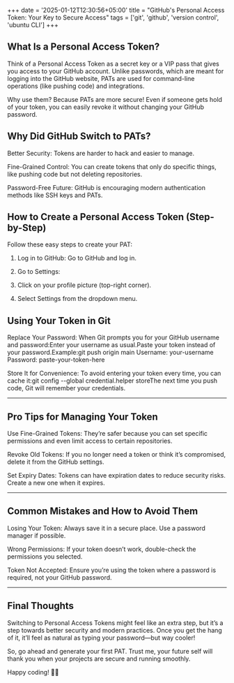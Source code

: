 +++
date = '2025-01-12T12:30:56+05:00'
title = "GitHub's Personal Access Token: Your Key to Secure Access"
tags = ['git', 'github', 'version control', 'ubuntu CLI']
+++

## What Is a Personal Access Token?

Think of a Personal Access Token as a secret key or a VIP pass that gives you access to your GitHub account. Unlike passwords, which are meant for logging into the GitHub website, PATs are used for command-line operations (like pushing code) and integrations.

Why use them? Because PATs are more secure! Even if someone gets hold of your token, you can easily revoke it without changing your GitHub password.

## Why Did GitHub Switch to PATs?

Better Security: Tokens are harder to hack and easier to manage.

Fine-Grained Control: You can create tokens that only do specific things, like pushing code but not deleting repositories.

Password-Free Future: GitHub is encouraging modern authentication methods like SSH keys and PATs.

## How to Create a Personal Access Token (Step-by-Step)

Follow these easy steps to create your PAT:

1. Log in to GitHub: Go to GitHub and log in.

2. Go to Settings:

3. Click on your profile picture (top-right corner).

4. Select Settings from the dropdown menu.









































## Using Your Token in Git

Replace Your Password: When Git prompts you for your GitHub username and password:Enter your username as usual.Paste your token instead of your password.Example:git push origin main Username: your-username Password: paste-your-token-here

Store It for Convenience: To avoid entering your token every time, you can cache it:git config --global credential.helper storeThe next time you push code, Git will remember your credentials.

---

## Pro Tips for Managing Your Token

Use Fine-Grained Tokens: They’re safer because you can set specific permissions and even limit access to certain repositories.

Revoke Old Tokens: If you no longer need a token or think it’s compromised, delete it from the GitHub settings.

Set Expiry Dates: Tokens can have expiration dates to reduce security risks. Create a new one when it expires.

---

## Common Mistakes and How to Avoid Them

Losing Your Token: Always save it in a secure place. Use a password manager if possible.

Wrong Permissions: If your token doesn’t work, double-check the permissions you selected.

Token Not Accepted: Ensure you’re using the token where a password is required, not your GitHub password.

---

## Final Thoughts

Switching to Personal Access Tokens might feel like an extra step, but it’s a step towards better security and modern practices. Once you get the hang of it, it’ll feel as natural as typing your password—but way cooler!

So, go ahead and generate your first PAT. Trust me, your future self will thank you when your projects are secure and running smoothly.

Happy coding! 🔐✨